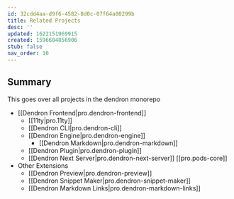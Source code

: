```yaml
---
id: 32cdd4aa-d9f6-4582-8d0c-07f64a00299b
title: Related Projects
desc: ''
updated: 1622151969915
created: 1596684856906
stub: false
nav_order: 10
---
```

## Summary

This goes over all projects in the dendron monorepo

- [[Dendron Frontend|pro.dendron-frontend]]
  - [[11ty|pro.11ty]]
  - [[Dendron CLI|pro.dendron-cli]]
  - [[Dendron Engine|pro.dendron-engine]]
    - [[Dendron Markdown|pro.dendron-markdown]]
  - [[Dendron Plugin|pro.dendron-plugin]]
  - [[Dendron Next Server|pro.dendron-next-server]]
  [[pro.pods-core]]
- Other Extensions
  - [[Dendron Preview|pro.dendron-preview]]
  - [[Dendron Snippet Maker|pro.dendron-snippet-maker]]
  - [[Dendron Markdown Links|pro.dendron-markdown-links]]